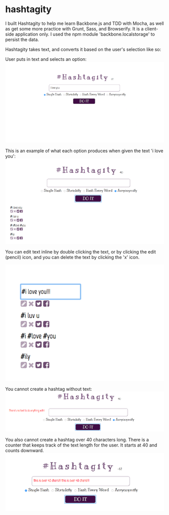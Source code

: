 # hashtagity

I built Hashtagity to help me learn Backbone.js and TDD with Mocha, as well as get some more practice with Grunt, Sass, and Browserify. It is a client-side application only. I used the npm module 'backbone.localstorage' to persist the data.

Hashtagity takes text, and converts it based on the user's selection like so:

User puts in text and selects an option:
![hashtagity](https://github.com/pswhisenhunt/hashtagity/blob/master/hashtagity-images/put_in_text.png)

This is an example of what each option produces when given the text 'i love you':
![hashtagity](https://github.com/pswhisenhunt/hashtagity/blob/master/hashtagity-images/display_each_method.png)

You can edit text inline by double clicking the text, or by clicking the edit (pencil) icon, and you can delete the text by clicking the 'x' icon.

![hashtagity](https://github.com/pswhisenhunt/hashtagity/blob/master/hashtagity-images/edit.png)

You cannot create a hashtag without text:
![hashtagity](https://github.com/pswhisenhunt/hashtagity/blob/master/hashtagity-images/no_text_error.png)

You also cannot create a hashtag over 40 characters long. There is a counter that keeps track of the text length for the user. It starts at 40 and counts downward.
![hashtagity](https://github.com/pswhisenhunt/hashtagity/blob/master/hashtagity-images/over_40_error.png)
